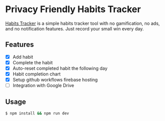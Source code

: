 # Privacy Friendly Habits Tracker

[Habits Tracker](https://habit.kotaxdev.com/) is a simple habits tracker tool with no gamification, no ads, and no notification features. Just record your small win every day.

## Features
- [x] Add habit
- [x] Complete the habit
- [x] Auto-reset completed habit the following day
- [x] Habit completion chart
- [x] Setup github workflows firebase hosting
- [ ] Integration with Google Drive

## Usage
```bash
$ npm install && npm run dev
```